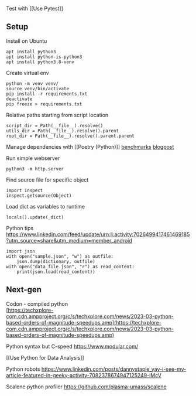 Test with [[Use Pytest]]

## Setup
Install on Ubuntu
```
apt install python3
apt install python-is-python3
apt install python3.8-venv
```

Create virtual env
```
python -m venv venv/
source venv/bin/activate
pip install -r requirements.txt
deactivate
pip freeze > requirements.txt
```

Relative paths starting from script location
```
script_dir = Path(__file__).resolve()
utils_dir = Path(__file__).resolve().parent
root_dir = Path(__file__).resolve().parent.parent
```
Manage dependencies with [[Poetry (Python)]]
[benchmarks](https://lincolnloop.github.io/python-package-manager-shootout/)
[blogpost](https://aseifert.com/p/python-environments/)

Run simple webserver
```
python3 -m http.server
```

Find source file for specific object
```
import inspect
inspect.getsource(Object)
```

Load dict as variables to runtime
```
locals().update(_dict)
```

Python tips
https://www.linkedin.com/feed/update/urn:li:activity:7026499417461469185?utm_source=share&utm_medium=member_android

```
import json
with open("sample.json", "w") as outfile:
    json.dump(dictionary, outfile)
with open("data_file.json", "r") as read_content:
    print(json.load(read_content))
```
## Next-gen
Codon - compiled python  
[https://techxplore-com.cdn.ampproject.org/c/s/techxplore.com/news/2023-03-python-based-orders-of-magnitude-speedups.amp](https://techxplore-com.cdn.ampproject.org/c/s/techxplore.com/news/2023-03-python-based-orders-of-magnitude-speedups.amp)

Python syntax but C-speed
https://www.modular.com/

[[Use Python for Data Analysis]]

Python robots
https://www.linkedin.com/posts/dannystaple_yay-i-see-my-article-featured-in-geeky-activity-7082378674947125249-lMcV

Scalene python profiler
https://github.com/plasma-umass/scalene
